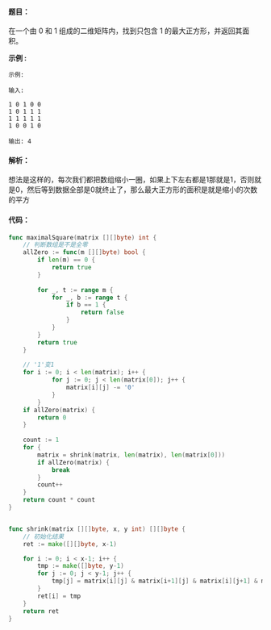 #### 题目：

在一个由 0 和 1 组成的二维矩阵内，找到只包含 1 的最大正方形，并返回其面积。

**示例 :**

```
示例:

输入: 

1 0 1 0 0
1 0 1 1 1
1 1 1 1 1
1 0 0 1 0

输出: 4
```

#### 解析：

想法是这样的，每次我们都把数组缩小一圈，如果上下左右都是1那就是1，否则就是0，然后等到数据全部是0就终止了，那么最大正方形的面积是就是缩小的次数的平方

#### 代码：

```go
func maximalSquare(matrix [][]byte) int {
    // 判断数组是不是全零
	allZero := func(m [][]byte) bool {
		if len(m) == 0 {
			return true
		}
		
		for _, t := range m {
			for _, b := range t {
				if b == 1 {
					return false
				}
			}
		}
		return true
	}
    
    // '1'变1
    for i := 0; i < len(matrix); i++ {
			for j := 0; j < len(matrix[0]); j++ {
				matrix[i][j] -= '0'
			}
		}
	if allZero(matrix) {
		return 0
	}
    
	count := 1
	for {
		matrix = shrink(matrix, len(matrix), len(matrix[0]))
		if allZero(matrix) {
			break
		}
		count++
	}
	return count * count
}


func shrink(matrix [][]byte, x, y int) [][]byte {
	// 初始化结果
	ret := make([][]byte, x-1)

	for i := 0; i < x-1; i++ {
		tmp := make([]byte, y-1)
		for j := 0; j < y-1; j++ {
			tmp[j] = matrix[i][j] & matrix[i+1][j] & matrix[i][j+1] & matrix[i+1][j+1]
		}
		ret[i] = tmp
	}
	return ret
}
```

